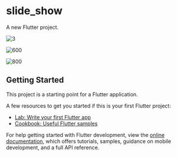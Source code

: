 # slide_show

A new Flutter project.


![3](https://github.com/kalimaty/update_slideShow_adding_historyPage-/assets/105967966/9a027b0a-223a-4d84-af5b-bba194bb6bad)


![600](https://github.com/kalimaty/update_slideShow_adding_historyPage-/assets/105967966/9e2d063c-296d-4896-80f4-0e9e8b43d0c9)



![800](https://github.com/kalimaty/update_slideShow_adding_historyPage-/assets/105967966/1323745d-013b-44d2-a1e2-0affc8ddc411)

## Getting Started

This project is a starting point for a Flutter application.

A few resources to get you started if this is your first Flutter project:

- [Lab: Write your first Flutter app](https://docs.flutter.dev/get-started/codelab)
- [Cookbook: Useful Flutter samples](https://docs.flutter.dev/cookbook)

For help getting started with Flutter development, view the
[online documentation](https://docs.flutter.dev/), which offers tutorials,
samples, guidance on mobile development, and a full API reference.
